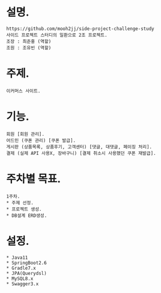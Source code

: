 # 설명.
    https://github.com/mooh2jj/side-project-challenge-study
    사이드 프로젝트 스터디의 일환으로 2조 프로젝트.
    조장 : 최준홍 (역할)
    조원 : 조유빈 (역할)

# 주제.
    이커머스 사이트.
    
# 기능.
    회원 [회원 관리].
    어드민 (쿠폰 관리) [쿠폰 발급]. 
    게시판 (상품목록, 상품후기, 고객센터) [댓글, 대댓글, 페이징 처리].
    결제 (실제 API 사용X, 장바구니) [결제 취소시 사용했던 쿠폰 재발급].

#  주차별 목표.
    1주차.
    * 주제 선정.
    * 프로젝트 생성.
    * DB설계 ERD생성.

# 설정.
    * Java11
    * SpringBoot2.6
    * Gradle7.x
    * JPA(Querydsl)
    * MySQL8.x
    * Swagger3.x


    


